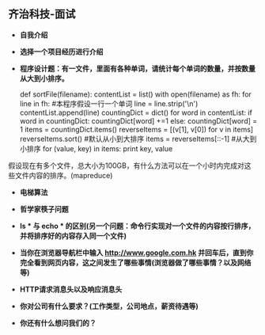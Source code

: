 齐治科技-面试
--------------

- **自我介绍**


- **选择一个项目经历进行介绍**


- **程序设计题：有一文件，里面有各种单词，请统计每个单词的数量，并按数量从大到小排序。**


	def sortFile(filename):
		contentList = list()
		with open(filename) as fh:
			for line in fh:			#本程序假设一行一个单词
				line = line.strip('\n')
				contentList.append(line)
		countingDict = dict()
		for word in contentList:
			if word in countingDict:
				countingDict[word] +=1 
			else:
				countingDict[word] = 1
		items = countingDict.items()
		reverseItems = [(v[1], v[0]) for v in items]
		reverseItems.sort()			#默认从小到大排序
		items = reverseItems[::-1]		#从大到小排序
		for (value, key) in items:
			print key, value


假设现在有多个文件，总大小为100GB，有什么方法可以在一个小时内完成对这些文件内容的排序。(mapreduce)

- **电梯算法**

- **哲学家筷子问题**

- **ls * 与 echo * 的区别(另一个问题：命令行实现对一个文件的内容按行排序，并将排序好的内容存入同一个文件)**

- **当你在浏览器导航栏中输入 http://www.google.com.hk 并回车后，直到你完全看到网页内容，这之间发生了哪些事情(浏览器做了哪些事情？以及网络等)**

- **HTTP请求消息头以及响应消息头**

- **你对公司有什么要求？(工作类型，公司地点，薪资待遇等)**

- **你还有什么想问我们的？**
